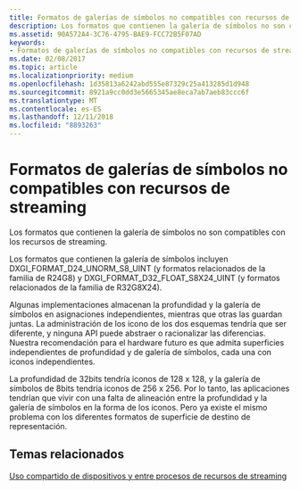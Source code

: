 ```yaml
---
title: Formatos de galerías de símbolos no compatibles con recursos de streaming
description: Los formatos que contienen la galería de símbolos no son compatibles con los recursos de streaming.
ms.assetid: 90A572A4-3C76-4795-BAE9-FCC72B5F07AD
keywords:
- Formatos de galerías de símbolos no compatibles con recursos de streaming
ms.date: 02/08/2017
ms.topic: article
ms.localizationpriority: medium
ms.openlocfilehash: 1d35813a6242abd555e87329c25a413285d1d948
ms.sourcegitcommit: 8921a9cc0dd3e5665345ae8eca7ab7aeb83ccc6f
ms.translationtype: MT
ms.contentlocale: es-ES
ms.lasthandoff: 12/11/2018
ms.locfileid: "8893263"
---
```

# <a name="stencil-formats-not-supported-with-streaming-resources"></a>Formatos de galerías de símbolos no compatibles con recursos de streaming


Los formatos que contienen la galería de símbolos no son compatibles con los recursos de streaming.

Los formatos que contienen la galería de símbolos incluyen DXGI\_FORMAT\_D24\_UNORM\_S8\_UINT (y formatos relacionados de la familia de R24G8) y DXGI\_FORMAT\_D32\_FLOAT\_S8X24\_UINT (y formatos relacionados de la familia de R32G8X24).

Algunas implementaciones almacenan la profundidad y la galería de símbolos en asignaciones independientes, mientras que otras las guardan juntas. La administración de los icono de los dos esquemas tendría que ser diferente, y ninguna API puede abstraer o racionalizar las diferencias. Nuestra recomendación para el hardware futuro es que admita superficies independientes de profundidad y de galería de símbolos, cada una con iconos independientes.

La profundidad de 32bits tendría iconos de 128 x 128, y la galería de símbolos de 8bits tendría iconos de 256 x 256. Por lo tanto, las aplicaciones tendrían que vivir con una falta de alineación entre la profundidad y la galería de símbolos en la forma de los iconos. Pero ya existe el mismo problema con los diferentes formatos de superficie de destino de representación.

## <a name="span-idrelated-topicsspanrelated-topics"></a><span id="related-topics"></span>Temas relacionados


[Uso compartido de dispositivos y entre procesos de recursos de streaming](streaming-resource-cross-process-and-device-sharing.md)

 

 




